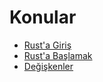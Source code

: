 # Konular

- [Rust'a Giriş](RustGiriş/)
- [Rust'a Başlamak](RustBaşla/)
- [Değişkenler](Variables/)
